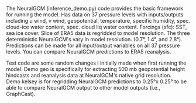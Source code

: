 The NeuralGCM (inference_demo.py) code provides the basic framework for running the model.
Has data on 37 pressure levels with inputs/outputs including u wind, v wind, geopotential, temperature, specific humidity, spec. cloud-ice water content, spec. cloud liq water content.
Forcings (sfc): SST, sea ice cover. Slice of ERA5 data is regridded to model resolution.
The three deterministic NeuralGCM's vary in model resolution. (0.7°, 1.4°, and 2.8°). 
Predictions can be made for all input/output variables on all 37 pressure levels. 
You can compare NeuralGCM predictions to ERA5 reanalysis. 

Test code are some random changes I initially made when first running the model. 
Demo geo is specifically for extracting 500 mb geopotential height hindcasts and reanalysis data at NeuralGCM's native grid resolution.  
Demo kelsey is for regridding NeuralGCM predictions to 0.25°x 0.25° to be able to compare NeuralGCM output to other model outputs (i.e., GraphCast). 



